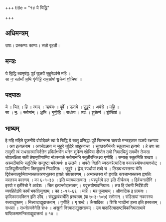 +++
title = "१४ ये चिद्धि"

+++
## अधिमन्त्रम्
उषाः। प्रस्कण्वः काण्वः। सतो बृहती।

## मन्त्रः
ये चि॒द्धि त्वामृष॑यः॒ पूर्व॑ ऊ॒तये॑ जुहू॒रेऽव॑से महि ।  
सा नः॒ स्तोमाँ॑ अ॒भि गृ॑णीहि॒ राध॒सोषः॑ शु॒क्रेण॑ शो॒चिषा॑ ॥

## पदपाठः
ये । चि॒त् । हि । त्वाम् । ऋष॑यः । पूर्वे॑ । ऊ॒तये॑ । जु॒हू॒रे । अव॑से । म॒हि॒ ।  
सा । नः॒ । स्तोमा॑न् । अ॒भि । गृ॒णी॒हि॒ । राध॑सा । उषः॑ । शु॒क्रेण॑ । शो॒चिषा॑ ॥

## भाष्यम्
हे महि महिते पूजनीये वोषोदेवते त्वां ये चिद्धि ये खलु प्रसिद्धाः पूर्वे चिरन्तना ऋषयो मन्त्रद्रष्टार ऊतये रक्षणाय । अव इत्यन्ननाम । अवसेऽन्नाय च जुहूरे जुह्विरे आहूतवन्तः । सूक्तरूपैर्मन्त्रैः स्तुतवन्त इत्यर्थः । हे उषः सा तादृशी त्वं राधसास्माभिर्दत्तेन हविर्लक्षणेन धनेन शुक्रेण शोचिषा दीप्तेन तमो निवारयितुं समर्थेन तेजसा चोपलक्षिता सती तेषामृषीणामिव नोऽस्माकं स्तोमानभि स्तुतीरभिलक्ष्य गृणीहि । सम्यक् स्तुतमिति शब्दय । अस्मदीयाभिः स्तुतिभिः सन्तुष्टा भवेत्यर्थः ॥ ऊतये । अवतेः क्तिनि ज्वरत्वरेत्यादिना वकारस्योपधायाश्चोट् । ऊतियूतीत्यादिना क्तिन्नुदात्तं निपाशितः । जुहूरे । ह्वेञ् स्पर्धायां शब्दे च । लिड्यभ्यस्तस्य चेति द्विर्वचनात्वूर्वमेवाभ्यस्तकारणभूतस्य ह्वयतेः संप्रसारणम् । अभ्यस्तस्य यो ह्वयतिः कश्चाभ्यस्तस्य ह्वयतिः यस्तस्य कारणम् । का ६-१-३३ । इति व्याख्यातत्वात् । परपूर्वत्वे हल इति दीर्घत्वम् । द्विर्वचनादीनि । इरयो र इतीरेचो रे आदेशः । चित इत्यन्तोदात्तत्वम् । यद्वृत्तयोगादनिघातः । तत्र हि पंचमी निर्देशेऽपि व्यवहितेऽपि कार्यं भवतीत्युक्तम् । का ८-११-६६ । महि । मह पूजायाम् । औणादिक इ प्रत्ययः । कृदिकारादक्तिन इति ङीष् । संबुद्धावंबार्थेति ह्रस्वत्वम् (पा ७-३-१०७) स्तोमान् । संहितायां नकारस्य रुत्वाद्युक्तम् । नित्त्वादाद्युदात्तत्वम् । गृणीहि । गृ शब्दे । क्रैयादिकः । शिशि प्वादीनां ह्रस्व इति ह्रस्वत्वम् । राधसा । राध्नोत्यनेनेति राधः । असुनो नित्त्वादाद्युदात्तत्वम् । उष पादादित्वादाष्टमिकनिघाताभावे षाष्ठिकमामन्त्रिताद्युदात्तत्वं ॥ १४ ॥